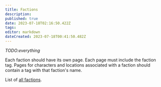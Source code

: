 ```yaml
---
title: Factions
description: 
published: true
date: 2023-07-18T02:16:50.422Z
tags: 
editor: markdown
dateCreated: 2023-07-18T00:41:50.482Z
---
```


*TODO:everything*

Each faction should have its own page. Each page must include the faction tag. Pages for characters and locations associated with a faction should contain a tag with that faction's name.

List of [all factions](https://dwiki.whateverishere.net/t/faction?sort=title).